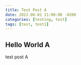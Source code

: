 ```yaml
---
title: Test Post A
date: 2022-06-01 21:00:00 -0200
categories: [testing, test]
tags: [test, test1]
---
```

## Hello World A

test post A
